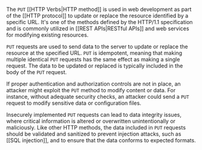 The `PUT` [[HTTP Verbs|HTTP method]] is used in web development as part of the [[HTTP protocol]] to update or replace the resource identified by a specific URL. It's one of the methods defined by the HTTP/1.1 specification and is commonly utilized in [[REST APIs|RESTful APIs]] and web services for modifying existing resources.

`PUT` requests are used to send data to the server to update or replace the resource at the specified URL. `PUT` is idempotent, meaning that making multiple identical `PUT` requests has the same effect as making a single request. The data to be updated or replaced is typically included in the body of the `PUT` request.

If proper authentication and authorization controls are not in place, an attacker might exploit the `PUT` method to modify content or data. For instance, without adequate security checks, an attacker could send a `PUT` request to modify sensitive data or configuration files.

Insecurely implemented `PUT` requests can lead to data integrity issues, where critical information is altered or overwritten unintentionally or maliciously. Like other HTTP methods, the data included in `PUT` requests should be validated and sanitized to prevent injection attacks, such as [[SQL injection]], and to ensure that the data conforms to expected formats.

